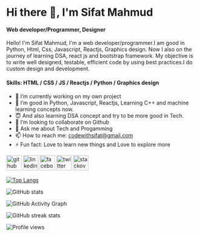 

# Hi there 👋, I'm Sifat Mahmud
#### Web developer/Programmer, Designer


Hello! I'm Sifat Mahmud, I'm a web developer/programmer.I am good in Python, Html, Css, Javascript, Reactjs, Graphics design. Now I also on the journey of learning DSA, react js and bootstrap framework. My objective is to write well designed, testable, efficient code by using best practices.I do custom design and development.

#### Skills:  HTML / CSS / JS / Reactjs / Python / Graphics design

- 🔭 I’m currently working on my own project 
- 🌱 I’m good in Python, Javascript, Reactjs, Learning C++ and machine learning concepts now.
- 😇 And also learning DSA concept and try to be more good in Tech.
- 👯 I’m looking to collaborate on Github 
- 💬 Ask me about Tech and Progamming 
- 📫 How to reach me: codewithsifat@gmail.com 
- ⚡ Fun fact: Love to learn new things and Love to explore more 


[<img src='https://cdn.jsdelivr.net/npm/simple-icons@3.0.1/icons/github.svg' alt='github' height='40'>](https://github.com/sifatmahmud)  [<img src='https://cdn.jsdelivr.net/npm/simple-icons@3.0.1/icons/linkedin.svg' alt='linkedin' height='40'>](https://www.linkedin.com/in/sifat-mahmud-29351420a/)  [<img src='https://cdn.jsdelivr.net/npm/simple-icons@3.0.1/icons/facebook.svg' alt='facebook' height='40'>](https://www.facebook.com/md.sifat.902819)  [<img src='https://cdn.jsdelivr.net/npm/simple-icons@3.0.1/icons/twitter.svg' alt='twitter' height='40'>](https://twitter.com/SifatMa18960162)  [<img src='https://cdn.jsdelivr.net/npm/simple-icons@3.0.1/icons/stackoverflow.svg' alt='stackoverflow' height='40'>](https://stackoverflow.com/users/15576195)  

[![Top Langs](https://github-readme-stats.vercel.app/api/top-langs/?username=sifatmahmud)](https://github.com/anuraghazra/github-readme-stats)

![GitHub stats](https://github-readme-stats.vercel.app/api?username=sifatmahmud&show_icons=true)  

![GitHub Activity Graph](https://activity-graph.herokuapp.com/graph?username=sifatmahmud)    

![GitHub streak stats](https://github-readme-streak-stats.herokuapp.com/?user=sifatmahmud)  

![Profile views](https://gpvc.arturio.dev/sifatmahmud)  
